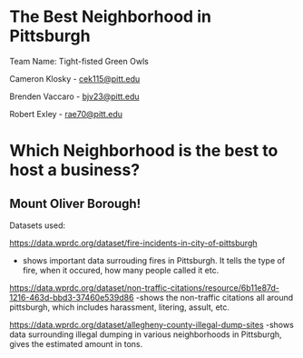 # The Best Neighborhood in Pittsburgh

Team Name: Tight-fisted Green Owls

Cameron Klosky - cek115@pitt.edu

Brenden Vaccaro - bjv23@pitt.edu

Robert Exley - rae70@pitt.edu

# Which Neighborhood is the best to host a business?
## Mount Oliver Borough!

Datasets used:

https://data.wprdc.org/dataset/fire-incidents-in-city-of-pittsburgh
- shows important data surrouding fires in Pittsburgh. It tells the type of fire, when it occured, how many people called it etc.

https://data.wprdc.org/dataset/non-traffic-citations/resource/6b11e87d-1216-463d-bbd3-37460e539d86 
-shows the non-traffic citations all around pittsburgh, which includes harassment, litering, assult, etc.

https://data.wprdc.org/dataset/allegheny-county-illegal-dump-sites
-shows data surrounding illegal dumping in various neighborhoods in Pittsburgh, gives the estimated amount in tons.
